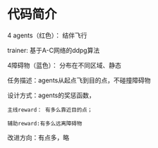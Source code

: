 # 代码简介



4 agents（红色）： 结伴飞行

trainer: 基于A-C网络的ddpg算法

4障碍物（蓝色）： 分布在不同区域、静态

任务描述：agents从起点飞到目的点，不碰撞障碍物

设计方式：agents的奖惩函数，

```
主线reward： 有多么靠近目的点；
```


```
辅助reward:有多么远离障碍物
```


改进方向：有点多，略
